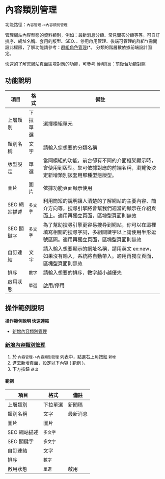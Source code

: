 # 內容類別管理

功能路徑：`內容管理->內容類別管理`

管理網站內容型態的資料類別，例如：最新消息分類、常見問答分類等等。可自訂排序、網址名稱、套用的版型、SEO、、停用啟用管理、後端可管理的群組*(需開設此權限，了解功能請參考：[群組角色管理](guide/role))*。
分類的階層數依據前端設計固定。

快速的了解您網站頁面區塊對應的功能，可參考 `說明頁面`：[前後台功能對照](guide/site)



##  功能說明

| 項目  | 格式 | 備註 |
|---|---|---|
|上層類別|下拉單選|選擇模組單元|
|類別名稱|文字|請輸入您想要的分類名稱|
|版型設定|單選|當同模組的功能，前台卻有不同的介面框架顯示時，會使用到版型。您可依據對應的前端名稱，瀏覽後決定新增類別該套用那種型態版型。|
|圖片|圖片|依據功能頁面顯示使用|
|SEO 網站描述|`多文字`|利用簡短的說明讓人清楚的了解網站的主要內容、簡介方向等，搜尋引擎將會幫我們適當的顯示在介紹頁面上。適用再獨立頁面，區塊型頁面則無效|
|SEO 關鍵字|`多文字`|為了幫助搜尋引擎更容易搜尋到網站，你可以在這裡填寫相關的搜尋字詞，多組關鍵字以上請使用半形逗號區隔。適用再獨立頁面，區塊型頁面則無效|
|自訂連結|文字|請入輸入想要顯示的網址名稱，請用英文 ex:new，如果沒有輸入，系統將自動帶入。適用再獨立頁面，區塊型頁面則無效|
|排序|`數字`|請輸入想要的排序，數字越小越優先|
|啟用狀態|`單選`|啟用/停用|


##  操作範例說明

**操作範例說明 快速連結**

* [新增內容類別管理](guide/article-category#新增內容類別管理)


### [新增內容類別管理](guide/article-category#新增內容類別管理)

1. 於 `內容管理->內容類別管理` 列表中，點選右上角按鈕 `新增` 
2. 進去新增頁面，設定以下內容 ( 範例 )，
3. 下方按鈕 `送出`

#### 範例

| 項目  | 格式 | 備註 |
|---|---|---|
|上層類別|下拉單選|新聞稿|
|類別名稱|文字|最新消息|
|圖片|圖片||
|SEO 網站描述|`多文字`||
|SEO 關鍵字|`多文字`||
|自訂連結|文字||
|排序|`數字`||
|啟用狀態|`單選`|啟用|
